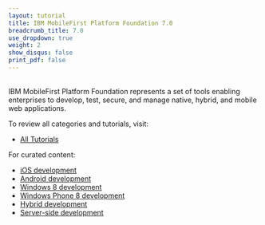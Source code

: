 ```yaml
---
layout: tutorial
title: IBM MobileFirst Platform Foundation 7.0
breadcrumb_title: 7.0
use_dropdown: true
weight: 2
show_disqus: false
print_pdf: false
---
```

<br>
IBM MobileFirst Platform Foundation represents a set of tools enabling enterprises to develop, test, secure, and manage native, hybrid, and mobile web applications.

To review all categories and tutorials, visit:

* [All Tutorials](all-tutorials/)

For curated content: 

* [iOS development](ios-tutorials/) 
* [Android development](android-tutorials/) 
* [Windows 8 development](windows-8-tutorials/) 
* [Windows Phone 8 development](windows-phone-8-tutorials/) 
* [Hybrid development](hybrid-tutorials/)
* [Server-side development](server-side-tutorials/)
